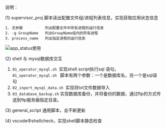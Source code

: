 说明：

(1) supervisor_proj 脚本读出配置文件组/进程列表信息，实现获取应用状态信息

```
1. 无参数          列出配置文件中所有进程的运行信息
2. -g GroupName   列出GroupName组内的所有进程
3. process_name   列出指定进程的运行信息
```

![app_status使用](https://github.com/xixihaha123-xjh/shell-script/blob/master/01-supervisor_proj/pic/1.app_status%E4%BD%BF%E7%94%A8.png?raw=true)

(2) shell 与 mysql数据库交互

1. `01_operator_mysql.sh `实现shell script执行sql 语句。`01_operator_mysql.sh ` 脚本有两个参数：一个是数据库名，另一个是sql语句
2. `02_inport_mysql_data.sh `实现将txt文件数据导入
3. `03_database_backup.sh` 实现数据库备份，并将备份的数据，通过ftp的方式传送到ftp服务器指定目录。

(3) general_script 通用脚本，会不断更新

(4) vscode中shellcheck，实现shell脚本静态检查